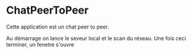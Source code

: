 # ChatPeerToPeer
Cette application est un chat peer to peer.

Au démarrage on lance le seveur local et le scan du réseau.
Une fois ceci terminer, un fenetre s'ouvre